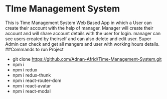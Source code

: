 # TIme Management System 
This is Time Management System Web Based App in which a User can create their account with the help of manager. Manager will create their account and will share account details with the user for login. manager can see users created by theirself and can also delete and edit user. Super Admin can check and get all mangers and user with working hours details.
##Commands to run Project
* git clone https://github.com/Adnan-Afrid/Time-Management-System.git
* npm i 
* npm i redux
* npm i redux-thunk
* npm i react-router-dom
* npm i react-avatar
* npm i react-modal
